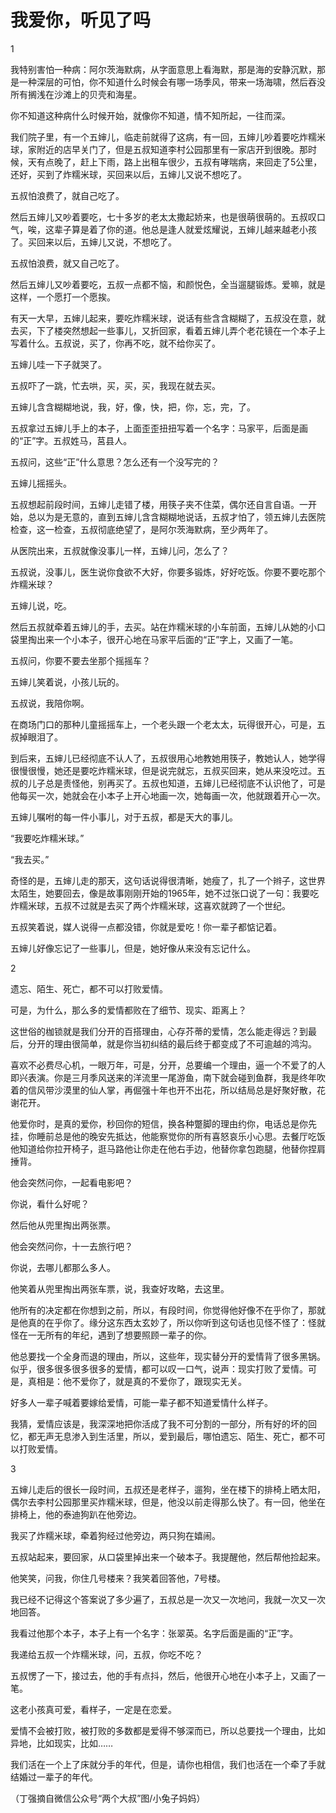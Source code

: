 # 我爱你，听见了吗

1 

我特别害怕一种病：阿尔茨海默病，从字面意思上看海默，那是海的安静沉默，那是一种深层的可怕，你不知道什么时候会有哪一场季风，带来一场海啸，然后吞没所有搁浅在沙滩上的贝壳和海星。 

你不知道这种病什么时候开始，就像你不知道，情不知所起，一往而深。 

我们院子里，有一个五婶儿，临走前就得了这病，有一回，五婶儿吵着要吃炸糯米球，家附近的店早关门了，但是五叔知道李村公园那里有一家店开到很晚。那时候，天有点晚了，赶上下雨，路上出租车很少，五叔有哮喘病，来回走了5公里，还好，买到了炸糯米球，买回来以后，五婶儿又说不想吃了。 

五叔怕浪费了，就自己吃了。 

然后五婶儿又吵着要吃，七十多岁的老太太撒起娇来，也是很萌很萌的。五叔叹口气，唉，这辈子算是着了你的道。他总是逢人就爱炫耀说，五婶儿越来越老小孩了。买回来以后，五婶儿又说，不想吃了。 

五叔怕浪费，就又自己吃了。 

然后五婶儿又吵着要吃，五叔一点都不恼，和颜悦色，全当遛腿锻炼。爱嘛，就是这样，一个愿打一个愿挨。 

有天一大早，五婶儿起来，要吃炸糯米球，说话有些含含糊糊了，五叔没在意，就去买，下了楼突然想起一些事儿，又折回家，看着五婶儿弄个老花镜在一个本子上写着什么。五叔说，买了，你再不吃，就不给你买了。 

五婶儿哇一下子就哭了。 

五叔吓了一跳，忙去哄，买，买，买，我现在就去买。 

五婶儿含含糊糊地说，我，好，像，快，把，你，忘，完，了。 

五叔拿过五婶儿手上的本子，上面歪歪扭扭写着一个名字：马家平，后面是画的“正”字。五叔姓马，莒县人。 

五叔问，这些“正”什么意思？怎么还有一个没写完的？ 

五婶儿摇摇头。 

五叔想起前段时间，五婶儿走错了楼，用筷子夹不住菜，偶尔还自言自语。一开始，总以为是无意的，直到五婶儿含含糊糊地说话，五叔才怕了，领五婶儿去医院检查，这一检查，五叔彻底绝望了，是阿尔茨海默病，至少两年了。 

从医院出来，五叔就像没事儿一样，五婶儿问，怎么了？ 

五叔说，没事儿，医生说你食欲不大好，你要多锻炼，好好吃饭。你要不要吃那个炸糯米球？ 

五婶儿说，吃。 

然后五叔就牵着五婶儿的手，去买。站在炸糯米球的小车前面，五婶儿从她的小口袋里掏出来一个小本子，很开心地在马家平后面的“正”字上，又画了一笔。 

五叔问，你要不要去坐那个摇摇车？ 

五婶儿笑着说，小孩儿玩的。 

五叔说，我陪你啊。 

在商场门口的那种儿童摇摇车上，一个老头跟一个老太太，玩得很开心，可是，五叔掉眼泪了。 

到后来，五婶儿已经彻底不认人了，五叔很用心地教她用筷子，教她认人，她学得很慢很慢，她还是要吃炸糯米球，但是说完就忘，五叔买回来，她从来没吃过。五叔的儿子总是责怪他，别再买了。五叔也知道，五婶儿已经彻底不认识他了，可是他每买一次，她就会在小本子上开心地画一次，她每画一次，他就跟着开心一次。 

五婶儿嘱咐的每一件小事儿，对于五叔，都是天大的事儿。 

“我要吃炸糯米球。” 

“我去买。” 

奇怪的是，五婶儿走的那天，这句话说得很清晰，她瘦了，扎了一个辫子，这世界太陌生，她要回去，像是故事刚刚开始的1965年，她不过张口说了一句：我要吃炸糯米球，五叔不过就是去买了两个炸糯米球，这喜欢就跨了一个世纪。 

五叔笑着说，媒人说得一点都没错，你就是爱吃！你一辈子都惦记着。 

五婶儿好像忘记了一些事儿，但是，她好像从来没有忘记什么。 

2 

遗忘、陌生、死亡，都不可以打败爱情。 

可是，为什么，那么多的爱情都败在了细节、现实、距离上？ 

这世俗的枷锁就是我们分开的百搭理由，心存芥蒂的爱情，怎么能走得远？到最后，分开的理由很简单，就是你当初纠结的最后终于都变成了不可逾越的鸿沟。 

喜欢不必费尽心机，一眼万年，可是，分开，总要编一个理由，逼一个不爱了的人即兴表演。你是三月季风送来的洋流里一尾游鱼，南下就会碰到鱼群，我是终年吹着的信风带沙漠里的仙人掌，再倔强十年也开不出花，所以结局总是好聚好散，花谢花开。 

他爱你时，是真的爱你，秒回你的短信，换各种蹩脚的理由约你，电话总是你先挂，你睡前总是他的晚安先抵达，他能察觉你的所有喜怒哀乐小心思。去餐厅吃饭他知道给你拉开椅子，逛马路他让你走在他右手边，他替你拿包跑腿，他替你捏肩捶背。 

他会突然问你，一起看电影吧？ 

你说，看什么好呢？ 

然后他从兜里掏出两张票。 

他会突然问你，十一去旅行吧？ 

你说，去哪儿都那么多人。 

他笑着从兜里掏出两张车票，说，我查好攻略，去这里。 

他所有的决定都在你想到之前，所以，有段时间，你觉得他好像不在乎你了，那就是他真的在乎你了。缘分这东西太玄妙了，所以你听到这句话也见怪不怪了：怪就怪在一无所有的年纪，遇到了想要照顾一辈子的你。 

他总要找一个全身而退的理由，所以，这些年，现实替分开的爱情背了很多黑锅。似乎，很多很多很多很多的爱情，都可以叹一口气，说声：现实打败了爱情。可是，真相是：他不爱你了，就是真的不爱你了，跟现实无关。 

好多人一辈子喊着要嫁给爱情，可能一辈子都不知道爱情什么样子。 

我猜，爱情应该是，我深深地把你活成了我不可分割的一部分，所有好的坏的回忆，都无声无息渗入到生活里，所以，爱到最后，哪怕遗忘、陌生、死亡，都不可以打败爱情。 

3 

五婶儿走后的很长一段时间，五叔还是老样子，遛狗，坐在楼下的排椅上晒太阳，偶尔去李村公园那里买炸糯米球，但是，他没以前走得那么快了。有一回，他坐在排椅上，他的泰迪狗趴在他旁边。 

我买了炸糯米球，牵着狗经过他旁边，两只狗在嬉闹。 

五叔站起来，要回家，从口袋里掉出来一个破本子。我提醒他，然后帮他捡起来。 

他笑笑，问我，你住几号楼来？我笑着回答他，7号楼。 

我已经不记得这个答案说了多少遍了，五叔总是一次又一次地问，我就一次又一次地回答。 

我看过他那个本子，本子上有一个名字：张翠英。名字后面是画的“正”字。 

我递给五叔一个炸糯米球，问，五叔，你吃不吃？ 

五叔愣了一下，接过去，他的手有点抖，然后，他很开心地在小本子上，又画了一笔。 

这老小孩真可爱，看样子，一定是在恋爱。 

爱情不会被打败，被打败的多数都是爱得不够深而已，所以总要找一个理由，比如异地，比如现实，比如…… 

我们活在一个上了床就分手的年代，但是，请你也相信，我们也活在一个牵了手就结婚过一辈子的年代。 

（丁强摘自微信公众号“两个大叔”图/小兔子妈妈）